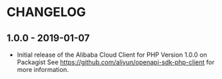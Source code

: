 # CHANGELOG

## 1.0.0 - 2019-01-07

* Initial release of the Alibaba Cloud Client for PHP Version 1.0.0 on Packagist See <https://github.com/aliyun/openapi-sdk-php-client> for more information.